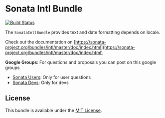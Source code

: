Sonata Intl Bundle
==================

[![Build Status](https://api.travis-ci.org/sonata-project/SonataIntlBundle.png)](https://travis-ci.org/sonata-project/SonataIntlBundle)

The ``SonataIntlBundle`` provides text and date formatting depends on locale.

Check out the documentation on [https://sonata-project.org/bundles/intl/master/doc/index.html](https://sonata-project.org/bundles/intl/master/doc/index.html)

**Google Groups**: For questions and proposals you can post on this google groups

* [Sonata Users](https://groups.google.com/group/sonata-users): Only for user questions
* [Sonata Devs](https://groups.google.com/group/sonata-devs): Only for devs

License
-------

This bundle is available under the [MIT License](Resources/meta/LICENSE).
